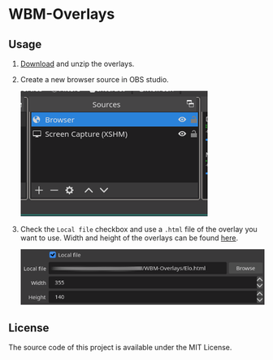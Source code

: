 # WBM-Overlays

## Usage

1. [Download](https://github.com/War-Brokers-Mods/WBM-Overlays/archive/refs/heads/master.zip) and unzip the overlays.
2. Create a new browser source in OBS studio.

   ![OBS source](./.repo/img/obs_source.png)

3. Check the `Local file` checkbox and use a `.html` file of the overlay you want to use. Width and height of the overlays can be found [here](#obs-overlays).

   ![OBS source property](./.repo/img/obs_source_props.png)

## License

The source code of this project is available under the MIT License.
